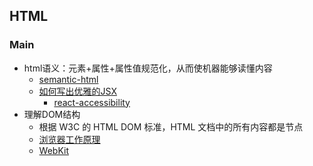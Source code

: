 ## HTML

### Main

- html语义：元素+属性+属性值规范化，从而使机器能够读懂内容
  - [semantic-html](http://justineo.github.io/slideshows/semantic-html/)
  - [如何写出优雅的JSX](https://www.w3cplus.com/react/how-to-write-elegance-jsx-code.html)
    - [react-accessibility](https://zh-hans.reactjs.org/docs/accessibility.html)
- 理解DOM结构
  - 根据 W3C 的 HTML DOM 标准，HTML 文档中的所有内容都是节点
  - [浏览器工作原理](https://www.html5rocks.com/zh/tutorials/internals/howbrowserswork/)
  - [WebKit](./webkit.md)

